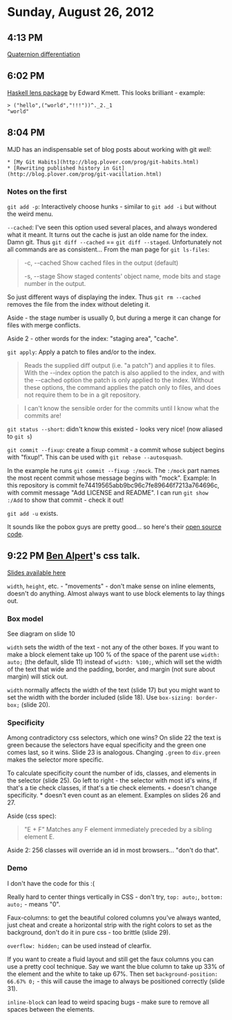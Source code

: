 # Sunday, August 26, 2012

## 4:13 PM

[Quaternion differentiation](http://fgiesen.wordpress.com/2012/08/24/quaternion-differentiation/)

## 6:02 PM

[Haskell lens package](http://hackage.haskell.org/package/lens) by Edward Kmett. This looks brilliant - example:

    > ("hello",("world","!!!"))^._2._1
    "world"

## 8:04 PM

MJD has an indispensable set of blog posts about working with git *well*:

    * [My Git Habits](http://blog.plover.com/prog/git-habits.html)
    * [Rewriting published history in Git](http://blog.plover.com/prog/git-vacillation.html)

### Notes on the first

`git add -p`: Interactively choose hunks - similar to `git add -i` but without
the weird menu.

`--cached`: I've seen this option used several places, and always wondered what it meant. It turns out the cache is just an olde name for the index. Damn git. Thus `git diff --cached` == `git diff --staged`. Unfortunately not all commands are as consistent... From the man page for `git ls-files`:

> -c, --cached
>            Show cached files in the output (default)
>
> -s, --stage
>            Show staged contents' object name, mode bits and stage number in the output.

So just different ways of displaying the index. Thus `git rm --cached` removes the file from the index without deleting it.

Aside - the stage number is usually 0, but during a merge it can change for files with merge conflicts.

Aside 2 - other words for the index: "staging area", "cache".

`git apply`: Apply a patch to files and/or to the index.

> Reads the supplied diff output (i.e. "a patch") and applies it to files. With the --index option the patch is also applied to the index, and with the --cached option the patch is only applied to the index. Without these options, the command applies the patch only to files, and does not require them to be in a git repository.

> I can't know the sensible order for the commits until I know what the commits are!

`git status --short`: didn't know this existed - looks very nice! (now aliased to `git s`)

`git commit --fixup`: create a fixup commit - a commit whose subject begins with "fixup!". This can be used with `git rebase --autosquash`.

In the example he runs `git commit --fixup :/mock`. The `:/mock` part names the most recent commit whose message begins with "mock". Example: In this repository is commit fe74419565abb9bc96c7fe89646f7213a764696c, with commit message "Add LICENSE and README". I can run `git show :/Add` to show that commit - check it out!

`git add -u` exists.

It sounds like the pobox guys are pretty good... so here's their [open source code](https://github.com/pobox).

## 9:22 PM [Ben Alpert](http://benalpert.com/)'s css talk.

[Slides available here](https://speakerdeck.com/u/spicyj/p/css)

`width`, `height`, etc. - "movements" - don't make sense on inline elements, doesn't do anything. Almost always want to use block elements to lay things out.

### Box model

See diagram on slide 10

`width` sets the width of the text - not any of the other boxes. If you want to make a block element take up 100 % of the space of the parent use `width: auto;` (the default, slide 11) instead of `width: %100;`, which will set the width of the text that wide and the padding, border, and margin (not sure about margin) will stick out.

`width` normally affects the width of the text (slide 17) but you might want to set the width with the border included (slide 18). Use `box-sizing: border-box;` (slide 20).

### Specificity

Among contradictory css selectors, which one wins? On slide 22 the text is green because the selectors have equal specificity and the green one comes last, so it wins. Slide 23 is analogous. Changing `.green` to `div.green` makes the selector more specific.

To calculate specificity count the number of ids, classes, and elements in the selector (slide 25). Go left to right - the selector with most id's wins, if that's a tie check classes, if that's a tie check elements. `+` doesn't change specificity. * doesn't even count as an element. Examples on slides 26 and 27.

Aside (css spec):
> "E + F" Matches any F element immediately preceded by a sibling element E.

Aside 2: 256 classes will override an id in most browsers... "don't do that".

### Demo

I don't have the code for this :(

Really hard to center things vertically in CSS - don't try, `top: auto;`, `bottom: auto;` - means "0".

Faux-columns: to get the beautiful colored columns you've always wanted, just cheat and create a horizontal strip with the right colors to set as the background, don't do it in pure css - too brittle (slide 29).

`overflow: hidden;` can be used instead of clearfix.

If you want to create a fluid layout and still get the faux columns you can use a pretty cool technique. Say we want the blue column to take up 33% of the element and the white to take up 67%. Then set `background-position: 66.67% 0;` - this will cause the image to always be positioned correctly (slide 31).

`inline-block` can lead to weird spacing bugs - make sure to remove all spaces between the elements.
